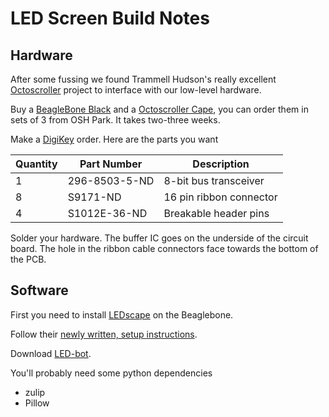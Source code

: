 LED Screen Build Notes
=========

Hardware
----
After some fussing we found Trammell Hudson's really excellent [Octoscroller](http://trmm.net/Octoscroller) project to interface with our low-level hardware.

Buy a [BeagleBone Black](https://www.adafruit.com/product/1876) and a [Octoscroller Cape](https://oshpark.com/shared_projects/7mSHNZcD), you can order them in sets of 3 from OSH Park. It takes two-three weeks.

Make a [DigiKey](http://www.digikey.com) order. Here are the parts you want

| Quantity   | Part Number  | Description |
|---|---|---|
| 1  | 296-8503-5-ND  | 8-bit bus transceiver |
|  8 | S9171-ND  | 16 pin ribbon connector |
|  4 | S1012E-36-ND | Breakable header pins | 


Solder your hardware. The buffer IC goes on the underside of the circuit board. The hole in the ribbon cable connectors face towards the bottom of the PCB.

Software
----

First you need to install [LEDscape](https://github.com/osresearch/LEDscape/) on the Beaglebone.

Follow their [newly written, setup instructions](https://github.com/osresearch/LEDscape/blob/master/Setup.md). 

Download [LED-bot](https://github.com/marqsm/LED-bot). 

You'll probably need some python dependencies

* zulip
* Pillow